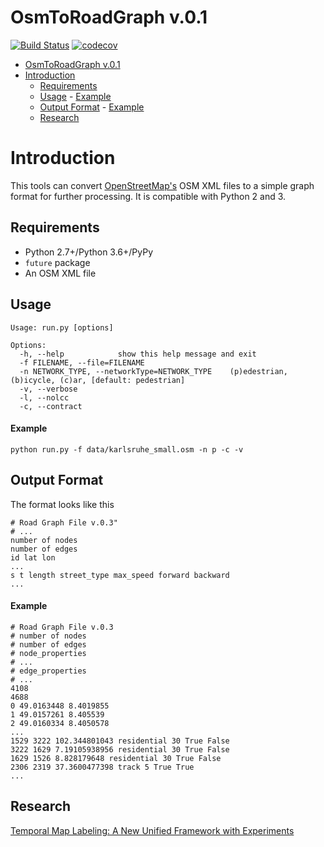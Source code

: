 # OsmToRoadGraph v.0.1

[![Build Status](https://travis-ci.org/AndGem/OsmToRoadGraph.svg?branch=master)](https://travis-ci.org/AndGem/OsmToRoadGraph)
[![codecov](https://codecov.io/gh/AndGem/OsmToRoadGraph/branch/master/graph/badge.svg)](https://codecov.io/gh/AndGem/OsmToRoadGraph)

<!-- TOC -->

- [OsmToRoadGraph v.0.1](#osmtoroadgraph-v01)
- [Introduction](#introduction)
    - [Requirements](#requirements)
    - [Usage](#usage)
            - [Example](#example)
    - [Output Format](#output-format)
            - [Example](#example-1)
    - [Research](#research)

<!-- /TOC -->

# Introduction

This tools can convert [OpenStreetMap's](http://www.openstreetmap.org) OSM XML files to a simple graph format for further processing. It is compatible with Python 2 and 3. 

## Requirements
* Python 2.7+/Python 3.6+/PyPy
* `future` package
* An OSM XML file

## Usage
```
Usage: run.py [options]

Options:
  -h, --help            show this help message and exit
  -f FILENAME, --file=FILENAME
  -n NETWORK_TYPE, --networkType=NETWORK_TYPE    (p)edestrian, (b)icycle, (c)ar, [default: pedestrian]
  -v, --verbose
  -l, --nolcc
  -c, --contract
```
#### Example
```
python run.py -f data/karlsruhe_small.osm -n p -c -v
```

## Output Format
The format looks like this
```
# Road Graph File v.0.3"
# ...
number of nodes
number of edges
id lat lon
...
s t length street_type max_speed forward backward
...
```

#### Example
```
# Road Graph File v.0.3
# number of nodes
# number of edges
# node_properties
# ...
# edge_properties
# ...
4108
4688
0 49.0163448 8.4019855
1 49.0157261 8.405539
2 49.0160334 8.4050578
...
1529 3222 102.344801043 residential 30 True False
3222 1629 7.19105938956 residential 30 True False
1629 1526 8.828179648 residential 30 True False
2306 2319 37.3600477398 track 5 True True
...
```

## Research

[Temporal Map Labeling: A New Unified Framework with Experiments](http://i11www.iti.uni-karlsruhe.de/temporallabeling/)